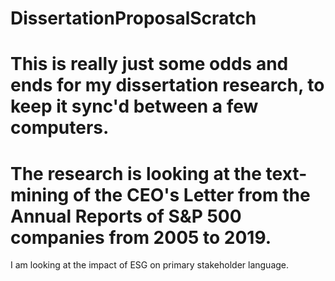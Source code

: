 # DissertationProposalScratch
# This is really just some odds and ends for my dissertation research, to keep it sync'd between a few computers.
# The research is looking at the text-mining of the CEO's Letter from the Annual Reports of S&P 500 companies from 2005 to 2019.
I am looking at the impact of ESG on primary stakeholder language.
